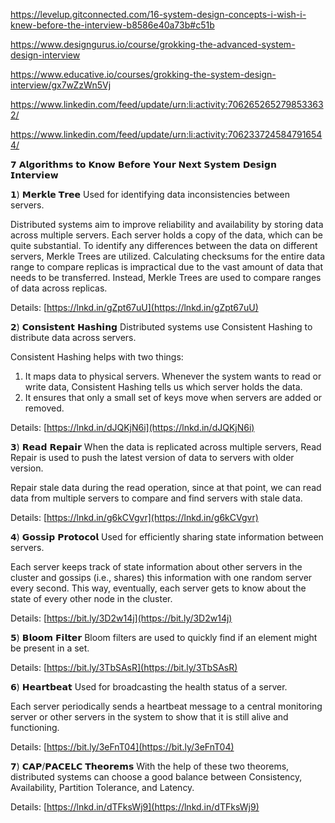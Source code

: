 https://levelup.gitconnected.com/16-system-design-concepts-i-wish-i-knew-before-the-interview-b8586e40a73b#c51b

https://www.designgurus.io/course/grokking-the-advanced-system-design-interview

https://www.educative.io/courses/grokking-the-system-design-interview/gx7wZzWn5Vj

https://www.linkedin.com/feed/update/urn:li:activity:7062652652798533632/

https://www.linkedin.com/feed/update/urn:li:activity:7062337245847916544/

𝟳 𝗔𝗹𝗴𝗼𝗿𝗶𝘁𝗵𝗺𝘀 𝘁𝗼 𝗞𝗻𝗼𝘄 𝗕𝗲𝗳𝗼𝗿𝗲 𝗬𝗼𝘂𝗿 𝗡𝗲𝘅𝘁 𝗦𝘆𝘀𝘁𝗲𝗺 𝗗𝗲𝘀𝗶𝗴𝗻 𝗜𝗻𝘁𝗲𝗿𝘃𝗶𝗲𝘄

𝟭) 𝗠𝗲𝗿𝗸𝗹𝗲 𝗧𝗿𝗲𝗲
Used for identifying data inconsistencies between servers.

Distributed systems aim to improve reliability and availability by storing data across multiple servers. Each server holds a copy of the data, which can be quite substantial. To identify any differences between the data on different servers, Merkle Trees are utilized. Calculating checksums for the entire data range to compare replicas is impractical due to the vast amount of data that needs to be transferred. Instead, Merkle Trees are used to compare ranges of data across replicas.

Details: [https://lnkd.in/gZpt67uU](https://lnkd.in/gZpt67uU)

𝟮) 𝗖𝗼𝗻𝘀𝗶𝘀𝘁𝗲𝗻𝘁 𝗛𝗮𝘀𝗵𝗶𝗻𝗴
Distributed systems use Consistent Hashing to distribute data across servers.

Consistent Hashing helps with two things:

1. It maps data to physical servers. Whenever the system wants to read or write data, Consistent Hashing tells us which server holds the data.
2. It ensures that only a small set of keys move when servers are added or removed.

Details: [https://lnkd.in/dJQKjN6i](https://lnkd.in/dJQKjN6i)

𝟯) 𝗥𝗲𝗮𝗱 𝗥𝗲𝗽𝗮𝗶𝗿
When the data is replicated across multiple servers, Read Repair is used to push the latest version of data to servers with older version.

Repair stale data during the read operation, since at that point, we can read data from multiple servers to compare and find servers with stale data.

Details: [https://lnkd.in/g6kCVgvr](https://lnkd.in/g6kCVgvr)

𝟰) 𝗚𝗼𝘀𝘀𝗶𝗽 𝗣𝗿𝗼𝘁𝗼𝗰𝗼𝗹
Used for efficiently sharing state information between servers.

Each server keeps track of state information about other servers in the cluster and gossips (i.e., shares) this information with one random server every second. This way, eventually, each server gets to know about the state of every other node in the cluster.

Details: [https://bit.ly/3D2w14j](https://bit.ly/3D2w14j)

𝟱) 𝗕𝗹𝗼𝗼𝗺 𝗙𝗶𝗹𝘁𝗲𝗿
Bloom filters are used to quickly find if an element might be present in a set.

Details: [https://bit.ly/3TbSAsR](https://bit.ly/3TbSAsR)

𝟲) 𝗛𝗲𝗮𝗿𝘁𝗯𝗲𝗮𝘁
Used for broadcasting the health status of a server.

Each server periodically sends a heartbeat message to a central monitoring server or other servers in the system to show that it is still alive and functioning.

Details: [https://bit.ly/3eFnT04](https://bit.ly/3eFnT04)

𝟳) 𝗖𝗔𝗣/𝗣𝗔𝗖𝗘𝗟𝗖 𝗧𝗵𝗲𝗼𝗿𝗲𝗺𝘀
With the help of these two theorems, distributed systems can choose a good balance between Consistency, Availability, Partition Tolerance, and Latency.

Details: [https://lnkd.in/dTFksWj9](https://lnkd.in/dTFksWj9)
